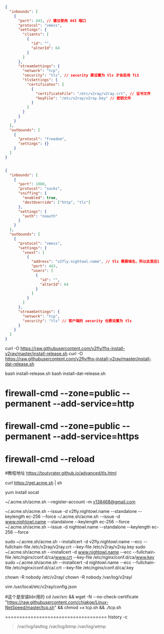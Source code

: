 ```json
{
  "inbounds": [
    {
      "port": 443, // 建议使用 443 端口
      "protocol": "vmess",    
      "settings": {
        "clients": [
          {
            "id": "",  
            "alterId": 64
          }
        ]
      },
      "streamSettings": {
        "network": "tcp",
        "security": "tls", // security 要设置为 tls 才会启用 TLS
        "tlsSettings": {
          "certificates": [
            {
              "certificateFile": "/etc/v2ray/v2ray.crt", // 证书文件
              "keyFile": "/etc/v2ray/v2ray.key" // 密钥文件
            }
          ]
        }
      }
    }
  ],
  "outbounds": [
    {
      "protocol": "freedom",
      "settings": {}
    }
  ]
}


{
  "inbounds": [
    {
      "port": 1080,
      "protocol": "socks",
      "sniffing": {
        "enabled": true,
        "destOverride": ["http", "tls"]
      },
      "settings": {
        "auth": "noauth"
      }
    }
  ],
  "outbounds": [
    {
      "protocol": "vmess",
      "settings": {
        "vnext": [
          {
            "address": "v2fly.nightowl.name", // tls 需要域名，所以这里应该填自己的域名
            "port": 443,
            "users": [
              {
                "id": "",
                "alterId": 64
              }
            ]
          }
        ]
      },
      "streamSettings": {
        "network": "tcp",
        "security": "tls" // 客户端的 security 也要设置为 tls
      }
    }
  ]
}
```

curl -O https://raw.githubusercontent.com/v2fly/fhs-install-v2ray/master/install-release.sh
curl -O https://raw.githubusercontent.com/v2fly/fhs-install-v2ray/master/install-dat-release.sh

bash install-release.sh
bash install-dat-release.sh

# firewall-cmd --zone=public --permanent --add-service=http
# firewall-cmd --zone=public --permanent --add-service=https
# firewall-cmd --reload

#教程地址
https://toutyrater.github.io/advanced/tls.html

curl  https://get.acme.sh | sh

yum install socat

~/.acme.sh/acme.sh --register-account -m v138468@gmail.com

~/.acme.sh/acme.sh --issue -d v2fly.nightowl.name --standalone --keylength ec-256 --force
~/.acme.sh/acme.sh --issue -d www.nightowl.name --standalone --keylength ec-256 --force
~/.acme.sh/acme.sh --issue -d nightowl.name --standalone --keylength ec-256 --force

sudo ~/.acme.sh/acme.sh --installcert -d v2fly.nightowl.name --ecc --fullchain-file /etc/v2ray/v2ray.crt --key-file /etc/v2ray/v2ray.key
sudo ~/.acme.sh/acme.sh --installcert -d www.nightowl.name --ecc --fullchain-file /etc/nginx/conf.d/ca/www.crt --key-file /etc/nginx/conf.d/ca/www.key
sudo ~/.acme.sh/acme.sh --installcert -d nightowl.name --ecc --fullchain-file /etc/nginx/conf.d/ca/.crt --key-file /etc/nginx/conf.d/ca/.key

chown -R nobody /etc/v2ray/
chown -R nobody /var/log/v2ray/

vim /usr/local/etc/v2ray/config.json


#这个是安装bbr用的
cd /usr/src && wget -N --no-check-certificate "https://raw.githubusercontent.com/chiakge/Linux-NetSpeed/master/tcp.sh" && chmod +x tcp.sh && ./tcp.sh


====================================
history -c
> /var/log/lastlog
>/var/log/btmp
>/var/log/wtmp
